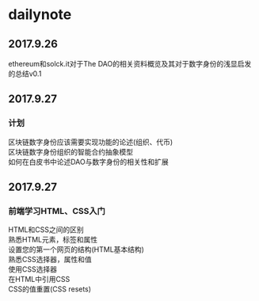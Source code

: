 # dailynote
## 2017.9.26
ethereum和solck.it对于The DAO的相关资料概览及其对于数字身份的浅显启发的总结v0.1
## 2017.9.27
### 计划
区块链数字身份应该需要实现功能的论述(组织、代币)  
区块链数字身份组织的智能合约抽象模型  
如何在白皮书中论述DAO与数字身份的相关性和扩展
## 2017.9.27
### 前端学习HTML、CSS入门
HTML和CSS之间的区别  
熟悉HTML元素，标签和属性  
设置您的第一个网页的结构(HTML基本结构)  
熟悉CSS选择器，属性和值  
使用CSS选择器  
在HTML中引用CSS  
CSS的值重置(CSS resets)